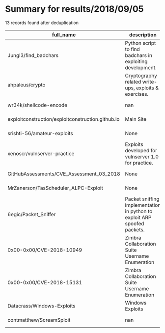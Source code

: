 
# Summary for results/2018/09/05
    
13 records found after deduplication

| full_name | description | html_url | matched_list | matched_count | pushed_at | size | stargazers_count | language | forks_count | vul_ids |
|---------------------------------------------------|--------------------------------------------------------------------------|----------------------------------------------------------------------|----------------|-----------------|---------------------------|--------|--------------------|------------|---------------|--------------------|
| Jungl3/find_badchars | Python script to find badchars in exploiting development. | https://github.com/Jungl3/find_badchars | ['exploit'] | 1 | 2018-09-05 16:57:32+00:00 | 86 | 0 | Python | 0 | [] |
| ahpaleus/crypto | Cryptography related write-ups, exploits & exercises. | https://github.com/ahpaleus/crypto | ['exploit'] | 1 | 2018-09-05 12:28:41+00:00 | 110 | 4 | Python | 0 | [] |
| wr34k/shellcode-encode | nan | https://github.com/wr34k/shellcode-encode | ['shellcode'] | 1 | 2018-09-05 11:32:30+00:00 | 6 | 1 | Python | 0 | [] |
| exploitconstruction/exploitconstruction.github.io | Main Site | https://github.com/exploitconstruction/exploitconstruction.github.io | ['exploit'] | 1 | 2018-09-05 09:07:09+00:00 | 3267 | 0 | HTML | 0 | [] |
| srishti-56/amateur-exploits | None | https://github.com/srishti-56/amateur-exploits | ['exploit'] | 1 | 2018-09-05 11:53:21+00:00 | 31 | 0 | Assembly | 0 | [] |
| xenoscr/vulnserver-practice | Exploits developed for vulnserver 1.0 for practice. | https://github.com/xenoscr/vulnserver-practice | ['exploit'] | 1 | 2018-09-05 01:22:50+00:00 | 15 | 2 | Python | 0 | [] |
| GitHubAssessments/CVE_Assessment_03_2018 | None | https://github.com/GitHubAssessments/CVE_Assessment_03_2018 | ['cve-2'] | 1 | 2018-09-05 01:32:40+00:00 | 5164 | 0 | | 0 | [] |
| MrZanerson/TasScheduler_ALPC-Exploit | None | https://github.com/MrZanerson/TasScheduler_ALPC-Exploit | ['exploit'] | 1 | 2018-09-05 12:57:31+00:00 | 2232 | 0 | C | 0 | [] |
| 6egic/Packet_Sniffer | Packet sniffing implementation in python to exploit ARP spoofed packets. | https://github.com/6egic/Packet_Sniffer | ['exploit'] | 1 | 2018-09-05 19:23:36+00:00 | 1 | 0 | Python | 0 | [] |
| 0x00-0x00/CVE-2018-10949 | Zimbra Collaboration Suite Username Enumeration | https://github.com/0x00-0x00/CVE-2018-10949 | ['cve-2'] | 1 | 2018-09-05 14:10:09+00:00 | 1 | 2 | Python | 3 | ['CVE-2018-10949'] |
| 0x00-0x00/CVE-2018-15131 | Zimbra Collaboration Suite Username Enumeration | https://github.com/0x00-0x00/CVE-2018-15131 | ['cve-2'] | 1 | 2018-09-05 14:11:43+00:00 | 1 | 1 | Python | 0 | ['CVE-2018-15131'] |
| Datacrass/Windows-Exploits | Windows Exploits | https://github.com/Datacrass/Windows-Exploits | ['exploit'] | 1 | 2018-09-05 14:43:27+00:00 | 189024 | 1 | Python | 1 | [] |
| contmatthew/ScreamSploit | nan | https://github.com/contmatthew/ScreamSploit | ['sploit'] | 1 | 2018-09-05 23:20:08+00:00 | 6 | 0 | nan | 1 | [] |
